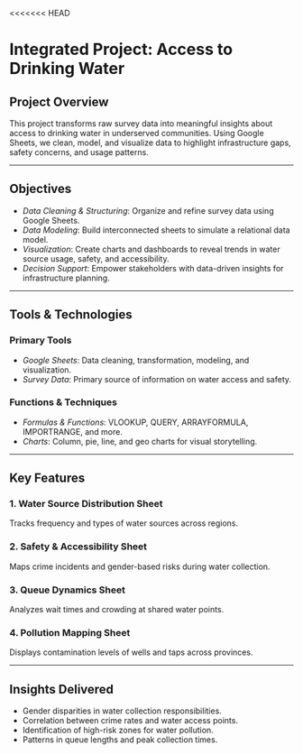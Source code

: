 <<<<<<< HEAD
# Integrated Project: Access to Drinking Water  

## Project Overview  
This project transforms raw survey data into meaningful insights about access to drinking water in underserved communities. Using Google Sheets, we clean, model, and visualize data to highlight infrastructure gaps, safety concerns, and usage patterns.  

---

## Objectives  
- *Data Cleaning & Structuring*: Organize and refine survey data using Google Sheets.  
- *Data Modeling*: Build interconnected sheets to simulate a relational data model.  
- *Visualization*: Create charts and dashboards to reveal trends in water source usage, safety, and accessibility.  
- *Decision Support*: Empower stakeholders with data-driven insights for infrastructure planning.  

---

## Tools & Technologies  

### Primary Tools  
- *Google Sheets*: Data cleaning, transformation, modeling, and visualization.  
- *Survey Data*: Primary source of information on water access and safety.  

### Functions & Techniques  
- *Formulas & Functions*: VLOOKUP, QUERY, ARRAYFORMULA, IMPORTRANGE, and more.  
- *Charts*: Column, pie, line, and geo charts for visual storytelling.  

---

## Key Features  

### 1. Water Source Distribution Sheet  
Tracks frequency and types of water sources across regions.  

### 2. Safety & Accessibility Sheet  
Maps crime incidents and gender-based risks during water collection.  

### 3. Queue Dynamics Sheet  
Analyzes wait times and crowding at shared water points.  

### 4. Pollution Mapping Sheet  
Displays contamination levels of wells and taps across provinces.  

---

## Insights Delivered  
- Gender disparities in water collection responsibilities.  
- Correlation between crime rates and water access points.  
- Identification of high-risk zones for water pollution.  
- Patterns in queue lengths and peak collection times.
